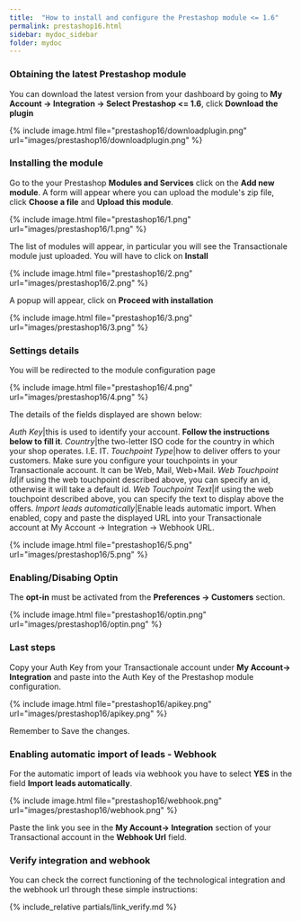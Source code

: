 ```yaml
---
title:  "How to install and configure the Prestashop module <= 1.6"
permalink: prestashop16.html
sidebar: mydoc_sidebar
folder: mydoc
---
```



### Obtaining the latest Prestashop module
You can download the latest version from your dashboard by going to **My Account -> Integration -> Select Prestashop <= 1.6**, click **Download the plugin**

{% include image.html file="prestashop16/downloadplugin.png" url="images/prestashop16/downloadplugin.png" %}

### Installing the module

Go to the your Prestashop **Modules and Services** click on the **Add new module**. A form will appear where you can upload the module's zip file, click **Choose a file** and **Upload this module**.

{% include image.html file="prestashop16/1.png" url="images/prestashop16/1.png" %}

The list of modules will appear, in particular you will see the Transactionale module just uploaded. You will have to click on **Install**

{% include image.html file="prestashop16/2.png" url="images/prestashop16/2.png" %}

A popup will appear, click on **Proceed with installation**

{% include image.html file="prestashop16/3.png" url="images/prestashop16/3.png" %}

### Settings details

You will be redirected to the module configuration page

{% include image.html file="prestashop16/4.png" url="images/prestashop16/4.png" %}

The details of the fields displayed are shown below:

*Auth Key*|this is used to identify your account. **Follow the instructions below to fill it**.
*Country*|the two-letter ISO code for the country in which your shop operates. I.E. IT.
*Touchpoint Type*|how to deliver offers to your customers. Make sure you configure your touchpoints in your Transactionale account. It can be Web, Mail, Web+Mail.
*Web Touchpoint Id*|if using the web touchpoint described above, you can specify an id, otherwise it will take a default id.
*Web Touchpoint Text*|if using the web touchpoint described above, you can specify the text to display above the offers.
*Import leads automatically*|Enable leads automatic import. When enabled, copy and paste the displayed URL into your Transactionale account at My Account -> Integration -> Webhook URL.

{% include image.html file="prestashop16/5.png" url="images/prestashop16/5.png" %}

### Enabling/Disabing Optin

The **opt-in** must be activated from the **Preferences -> Customers** section.

{% include image.html file="prestashop16/optin.png" url="images/prestashop16/optin.png" %}

### Last steps

Copy your Auth Key from your Transactionale account under  **My Account-> Integration**  and paste into the Auth Key of the Prestashop module configuration.

{% include image.html file="prestashop16/apikey.png" url="images/prestashop16/apikey.png" %}

Remember to Save the changes.

### Enabling automatic import of leads - Webhook

For the automatic import of leads via webhook you have to select **YES** in the field **Import leads automatically**.

{% include image.html file="prestashop16/webhook.png" url="images/prestashop16/webhook.png" %}

Paste the link you see in the **My Account-> Integration** section of your Transactional account in the **Webhook Url** field.

### Verify integration and webhook

You can check the correct functioning of the technological integration and the webhook url through these simple instructions:

{% include_relative partials/link_verify.md %}